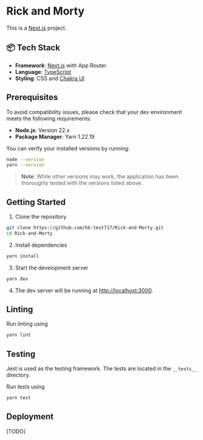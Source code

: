 # Rick and Morty
This is a [Next.js](https://nextjs.org) project.

## 📦 Tech Stack

- **Framework**: [Next.js](https://nextjs.org/docs) with App Router
- **Language**: [TypeScript](https://www.typescriptlang.org)
- **Styling**: CSS and [Chakra UI](https://chakra-ui.com)

## Prerequisites
To avoid compatibility issues, please check that your dev environment meets the following requirements:

- **Node.js**: Version 22.x
- **Package Manager**: Yarn 1.22.19

You can verify your installed versions by running:
```bash
node --version
yarn --version
```

> **Note**: While other versions may work, the application has been thoroughly tested with the versions listed above.

## Getting Started
1. Clone the repository
```bash
git clone https://github.com/hb-test717/Rick-and-Morty.git
cd Rick-and-Morty
```

2. Install dependencies
```bash
yarn install
```
3. Start the development server
```bash
yarn dev
```
4. The dev server will be running at [http://localhost:3000](http://localhost:3000).

## Linting
Run linting using
```bash
yarn lint
```

## Testing
Jest is used as the testing framework. The tests are located in the `__tests__` directory.

Run tests using
```bash
yarn test
```

## Deployment
[TODO]
